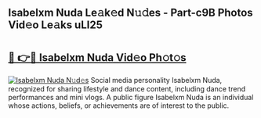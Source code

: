 ## Isabelxm Nuda Le𝚊k𝚎d N𝚞𝚍es - Part-c9B Photos Vid𝚎o Le𝚊ks uLI25

# <h2><a href="http://fbd4mna.evod.top/?m=Isabelxm+Nuda">🔗 👉🔴 Isabelxm Nuda Vid𝚎o Ph𝚘t𝚘s</a></h2>

[![Isabelxm Nuda N𝚞d𝚎s](https://i.imgur.com/8V9OHl7.gif)](http://fbd4mna.evod.top/?m=Isabelxm+Nuda)
Social media personality Isabelxm Nuda, recognized for sharing lifestyle and dance content, including dance trend performances and mini vlogs. A public figure Isabelxm Nuda is an individual whose actions, beliefs, or achievements are of interest to the public. 
